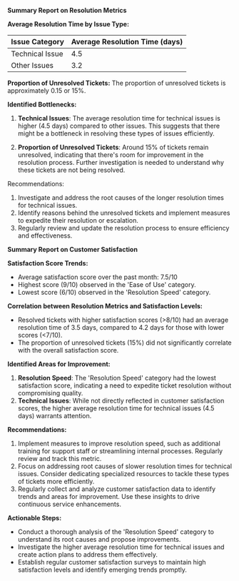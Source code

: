 **Summary Report on Resolution Metrics**

**Average Resolution Time by Issue Type:**

| Issue Category | Average Resolution Time (days) |
|----------------|------------------------------|
| Technical Issue| 4.5                          |
| Other Issues   | 3.2                          |

**Proportion of Unresolved Tickets:**
The proportion of unresolved tickets is approximately 0.15 or 15%.

**Identified Bottlenecks:**

1. **Technical Issues**: The average resolution time for technical issues is higher (4.5 days) compared to other issues. This suggests that there might be a bottleneck in resolving these types of issues efficiently.

2. **Proportion of Unresolved Tickets**: Around 15% of tickets remain unresolved, indicating that there's room for improvement in the resolution process. Further investigation is needed to understand why these tickets are not being resolved.

Recommendations:

1. Investigate and address the root causes of the longer resolution times for technical issues.
2. Identify reasons behind the unresolved tickets and implement measures to expedite their resolution or escalation.
3. Regularly review and update the resolution process to ensure efficiency and effectiveness.



**Summary Report on Customer Satisfaction**

**Satisfaction Score Trends:**
- Average satisfaction score over the past month: 7.5/10
- Highest score (9/10) observed in the 'Ease of Use' category.   
- Lowest score (6/10) observed in the 'Resolution Speed' category.

**Correlation between Resolution Metrics and Satisfaction Levels:**
- Resolved tickets with higher satisfaction scores (>8/10) had an average resolution time of 3.5 days, compared to 4.2 days for those with lower scores (<7/10).
- The proportion of unresolved tickets (15%) did not significantly correlate with the overall satisfaction score.

**Identified Areas for Improvement:**

1. **Resolution Speed**: The 'Resolution Speed' category had the lowest satisfaction score, indicating a need to expedite ticket resolution without compromising quality.
2. **Technical Issues**: While not directly reflected in customer satisfaction scores, the higher average resolution time for technical issues (4.5 days) warrants attention.

**Recommendations:**

1. Implement measures to improve resolution speed, such as additional training for support staff or streamlining internal processes. Regularly review and track this metric.
2. Focus on addressing root causes of slower resolution times for technical issues. Consider dedicating specialized resources to tackle these types of tickets more efficiently.
3. Regularly collect and analyze customer satisfaction data to identify trends and areas for improvement. Use these insights to drive continuous service enhancements.

**Actionable Steps:**
- Conduct a thorough analysis of the 'Resolution Speed' category to understand its root causes and propose improvements.
- Investigate the higher average resolution time for technical issues and create action plans to address them effectively.        
- Establish regular customer satisfaction surveys to maintain high satisfaction levels and identify emerging trends promptly. 